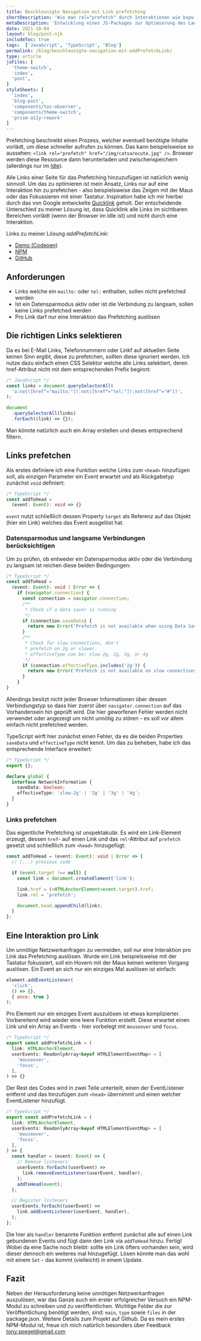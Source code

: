 ```yaml
---
title: Beschleunigte Navigation mit Link prefetching
shortDescription: 'Wie man rel="prefetch" durch Interaktionen wie bspw. mouseover oder focus optimieren kann'
metaDescription: 'Entwicklung eines JS-Packages zur Optimierung des Ladens von Ressourcen mit rel=prefetch durch Interaktionen wie mouseover oder focus.'
date: 2021-10-04
layout: blog/post.njk
includeToc: true
tags:  ['JavaScript', 'TypeScript', 'Blog']
permalink: /blog/beschleunigte-navigation-mit-addPrefetchLink/
type: article
jsFiles: [
  'theme-switch',
  'index',
  'post',
]
styleSheets: [
  'index',
  'blog-post',
  'components/toc-observer',
  'components/theme-switch',
  'prism-a11y-rework'
]
---
```


Prefetching beschreibt einen Prozess, welcher eventuell benötigte Inhalte vorlädt, um diese schneller aufrufen zu können. Das kann beispielsweise so aussehen: `<link rel="prefetch" href="/img/catsarecute.jpg" />`. Browser werden diese Ressource dann herunterladen und zwischenspeichern (allerdings nur im [Idle](https://developer.mozilla.org/en-US/docs/Web/HTTP/Link_prefetching_FAQ#how_is_browser_idle_time_determined)).

Alle Links einer Seite für das Prefetching hinzuzufügen ist natürlich wenig sinnvoll.
Um das zu optimieren ist mein Ansatz, Links nur auf eine Interaktion hin zu prefetchen - also beispielsweise das Zeigen mit der Maus oder das Fokussieren mit einer Tastatur. Inspiration habe ich mir hierbei durch das von Google entwickelte [Quicklink](https://getquick.link/) geholt. Der entscheidende Unterschied zu meiner Lösung ist, dass Quicklink alle Links im sichtbaren Bereichen vorlädt (wenn der Browser im Idle ist) und nicht durch eine Interaktion.

Links zu meiner Lösung _addPrefetchLink_:
- [Demo (Codepen)](https://codepen.io/TonySpegel/full/PojrqZb)
- [NPM](https://www.npmjs.com/package/add-prefetch-link)
- [GitHub](https://github.com/TonySpegel/addPrefetchLink)

## Anforderungen

- Links welche ein `mailto:` oder `tel:` enthalten, sollen nicht prefetched werden
- Ist ein Datensparmodus aktiv oder ist die Verbindung zu langsam, sollen keine Links prefetched werden
- Pro Link darf nur eine Interaktion das Prefetching auslösen

## Die richtigen Links selektieren


Da es bei E-Mail Links, Telefonnummern oder Linkf auf aktuellen Seite keinen Sinn ergibt, diese zu prefetchen, sollten diese ignoriert werden. Ich nutze dazu einfach einen CSS Selektor welche alle Links selektiert, deren href-Attribut nicht mit dem entsprechenden Prefix beginnt:
```javascript
/* JavaScript */
const links = document.querySelectorAll(
  'a:not([href^="mailto:"]):not([href^="tel:"]):not([href^="#"])',
);

document
  .querySelectorAll(links)
  .forEach((link) => {});
```
Man könnte natürlich auch ein Array erstellen und dieses entsprechend filtern.

## Links prefetchen
Als erstes definiere ich eine Funktion welche Links zum `<head>` hinzufügen soll, als einzigen Parameter ein Event erwartet und als Rückgabetyp zunächst `void` definiert:
```typescript
/* TypeScript */
const addToHead =
  (event: Event): void => {}
```
`event` nutzt schließlich dessen Property `target` als Referenz auf das Objekt (hier ein Link) welches das Event ausgelöst hat.

### Datensparmodus und langsame Verbindungen berücksichtigen
Um zu prüfen, ob entweder ein Datensparmodus aktiv oder die Verbindung zu langsam ist reichen diese beiden Bedingungen:
```typescript
/* TypeScript */
const addToHead =
  (event: Event): void | Error => {
    if (navigator.connection) {
      const connection = navigator.connection;
      /**
       * Check if a data saver is running
       */
      if (connection.saveData) {
        return new Error('Prefetch is not available when using Data Saver');
      }
      /**
       * Check for slow connections, don't
       * prefetch on 2g or slower.
       * effectiveType can be: slow-2g, 2g, 3g, or 4g
       */
      if (connection.effectiveType.includes('2g')) {
        return new Error('Prefetch is not available on slow connections');
      }
    }
}
```
Allerdings besitzt nicht jeder Browser Informationen über dessen Verbindungstyp so dass hier zuerst über `navigator.connection`
auf das Vorhandensein hin geprüft wird. Die hier geworfenen Fehler werden nicht verwendet oder angezeigt um nicht unnötig zu stören - es soll vor allem einfach nicht prefetched werden.

TypeScript wirft hier zunächst einen Fehler, da es die beiden Properties `saveData` und `effectiveType` nicht kennt. Um das zu beheben, habe ich das entsprechende Interface erweitert:
```typescript
/* TypeScript */
export {};

declare global {
  interface NetworkInformation {
    saveData: boolean;
    effectiveType: 'slow-2g' | '2g' | '3g' | '4g';
  }
}
```

### Links prefetchen
Das eigentliche Prefetching ist unspektakulär. Es wird ein Link-Element erzeugt, dessen `href`- auf einen Link
und das `rel`-Attribut auf `prefetch` gesetzt und schließlich zum `<head>` hinzugefügt:
```typescript
const addToHead = (event: Event): void | Error => {
  // (...) previous code

  if (event.target !== null) {
    const link = document.createElement('link');

    link.href = (<HTMLAnchorElement>event.target).href;
    link.rel = 'prefetch';

    document.head.appendChild(link);
  }
};
```

## Eine Interaktion pro Link
Um unnötige Netzwerkanfragen zu vermeiden, soll nur eine Interaktion pro Link das Prefetching auslösen.
Wurde ein Link beispielsweise mit der Tastatur fokussiert, soll ein Hovern mit der Maus keinen weiteren Vorgang auslösen.
Ein Event an sich nur ein einziges Mal auslösen ist einfach:

```javascript
element.addEventListener(
  'click',
  () => {},
  { once: true }
);
```
Pro Element nur ein einziges Event auszulösen ist etwas komplizierter.
Vorbereitend wird wieder eine leere Funktion erstellt. Diese erwartet einen Link und ein Array an Events - hier vorbelegt mit `mouseover` und `focus`.
```typescript
/* TypeScript */
export const addPrefetchLink = (
  link: HTMLAnchorElement,
  userEvents: ReadonlyArray<keyof HTMLElementEventMap> = [
    'mouseover',
    'focus',
  ],
) => {}
```
Der Rest des Codes wird in zwei Teile unterteilt, einen der EventListener entfernt und das hinzufügen zum `<head>` übernimmt und einen welcher EventListener hinzufügt.
```typescript
/* TypeScript */
export const addPrefetchLink = (
  link: HTMLAnchorElement,
  userEvents: ReadonlyArray<keyof HTMLElementEventMap> = [
    'mouseover',
    'focus',
  ],
) => {
  const handler = (event: Event) => {
    // Remove listeners
    userEvents.forEach((userEvent) =>
      link.removeEventListener(userEvent, handler),
    );
    addToHead(event);
  };

  // Register listeners
  userEvents.forEach((userEvent) =>
    link.addEventListener(userEvent, handler),
  );
};
```

Die hier als `handler` benannte Funktion entfernt zunächst alle auf einen Link gebundenen Events und fügt dann den Link via `addToHead` hinzu. Fertig! Wobei da eine Sache noch bleibt: sollte ein Link öfters vorhanden sein, wird dieser dennoch ein weiteres mal hinzugefügt. Lösen könnte man das wohl mit einem `Set` - das kommt (vielleicht) in einem Update.

## Fazit
Neben der Herausforderung keine unnötigen Netzwerkanfragen auszulösen, war das Ganze
auch ein erster erfolgreicher Versuch ein NPM-Modul zu schreiben und zu veröffentlichen.
Wichtige Felder die zur Veröffentlichung benötigt werden, sind: `main`, `type` sowie `files` in der package.json.
Weitere Details zum Projekt auf Github.
Da es mein erstes NPM-Modul ist, freue ich mich natürlich besonders über Feedback <a class="text-link" target="_blank" rel="noopener noreferrer" href="mailto:tony.spegel@gmail.com" title="E-Mail schreiben">tony.spegel@gmail.com</a>
